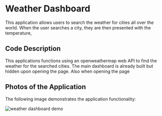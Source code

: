 # Weather Dashboard

This application allows users to search the weather for cities all over the world. When the user searches a city, they are then presented with the temperature, 

## Code Description

This applications functions using an openweathermap web API to find the weather for the searched cities. The main dashboard is already built but hidden upon opening the page. Also when opening the page 


## Photos of the Application

The following image demonstrates the application functionality:

![weather dashboard demo](./Assets/06-server-side-apis-homework-demo.png)
